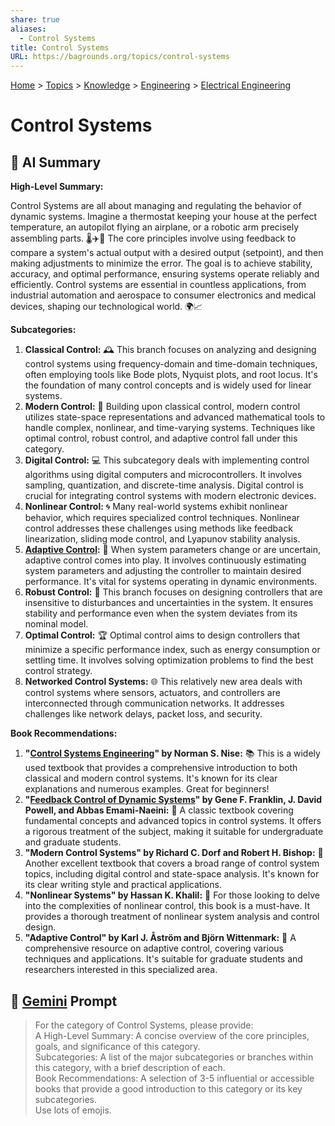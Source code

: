 ```yaml
---
share: true
aliases:
  - Control Systems
title: Control Systems
URL: https://bagrounds.org/topics/control-systems
---
```

[Home](../index.md) > [Topics](./index.md) > [Knowledge](./a-hierarchical-view-of-human-knowledge.md) > [Engineering](./engineering.md) > [Electrical Engineering](./electrical-engineering.md)  
# Control Systems  
## 🤖 AI Summary  
**High-Level Summary:**  
  
Control Systems are all about managing and regulating the behavior of dynamic systems. Imagine a thermostat keeping your house at the perfect temperature, an autopilot flying an airplane, or a robotic arm precisely assembling parts. 🌡️✈️🦾 The core principles involve using feedback to compare a system's actual output with a desired output (setpoint), and then making adjustments to minimize the error. The goal is to achieve stability, accuracy, and optimal performance, ensuring systems operate reliably and efficiently. Control systems are essential in countless applications, from industrial automation and aerospace to consumer electronics and medical devices, shaping our technological world. 🌍📈  
  
**Subcategories:**  
  
1.  **Classical Control:** 🕰️ This branch focuses on analyzing and designing control systems using frequency-domain and time-domain techniques, often employing tools like Bode plots, Nyquist plots, and root locus. It's the foundation of many control concepts and is widely used for linear systems.  
2.  **Modern Control:** 🚀 Building upon classical control, modern control utilizes state-space representations and advanced mathematical tools to handle complex, nonlinear, and time-varying systems. Techniques like optimal control, robust control, and adaptive control fall under this category.  
3.  **Digital Control:** 💻 This subcategory deals with implementing control algorithms using digital computers and microcontrollers. It involves sampling, quantization, and discrete-time analysis. Digital control is crucial for integrating control systems with modern electronic devices.  
4.  **Nonlinear Control:** 🌀 Many real-world systems exhibit nonlinear behavior, which requires specialized control techniques. Nonlinear control addresses these challenges using methods like feedback linearization, sliding mode control, and Lyapunov stability analysis.  
5.  **[Adaptive Control](./adaptive-control.md):** 🔄 When system parameters change or are uncertain, adaptive control comes into play. It involves continuously estimating system parameters and adjusting the controller to maintain desired performance. It's vital for systems operating in dynamic environments.  
6.  **Robust Control:** 💪 This branch focuses on designing controllers that are insensitive to disturbances and uncertainties in the system. It ensures stability and performance even when the system deviates from its nominal model.  
7.  **Optimal Control:** 🏆 Optimal control aims to design controllers that minimize a specific performance index, such as energy consumption or settling time. It involves solving optimization problems to find the best control strategy.  
8.  **Networked Control Systems:** 🌐 This relatively new area deals with control systems where sensors, actuators, and controllers are interconnected through communication networks. It addresses challenges like network delays, packet loss, and security.  
  
**Book Recommendations:**  
  
1.  **"[Control Systems Engineering](../books/control-systems-engineering.md)" by Norman S. Nise:** 📚 This is a widely used textbook that provides a comprehensive introduction to both classical and modern control systems. It's known for its clear explanations and numerous examples. Great for beginners!  
2.  **"[Feedback Control of Dynamic Systems](../books/feedback-control-of-dynamic-systems.md)" by Gene F. Franklin, J. David Powell, and Abbas Emami-Naeini:** 📘 A classic textbook covering fundamental concepts and advanced topics in control systems. It offers a rigorous treatment of the subject, making it suitable for undergraduate and graduate students.  
3.  **"Modern Control Systems" by Richard C. Dorf and Robert H. Bishop:** 📖 Another excellent textbook that covers a broad range of control system topics, including digital control and state-space analysis. It's known for its clear writing style and practical applications.  
4.  **"Nonlinear Systems" by Hassan K. Khalil:** 📓 For those looking to delve into the complexities of nonlinear control, this book is a must-have. It provides a thorough treatment of nonlinear system analysis and control design.  
5.  **"Adaptive Control" by Karl J. Åström and Björn Wittenmark:** 📝 A comprehensive resource on adaptive control, covering various techniques and applications. It's suitable for graduate students and researchers interested in this specialized area.  
  
## 💬 [Gemini](https://gemini.google.com/app) Prompt  
> For the category of Control Systems, please provide:  
A High-Level Summary: A concise overview of the core principles, goals, and significance of this category.  
Subcategories: A list of the major subcategories or branches within this category, with a brief description of each.  
Book Recommendations: A selection of 3-5 influential or accessible books that provide a good introduction to this category or its key subcategories.  
Use lots of emojis.